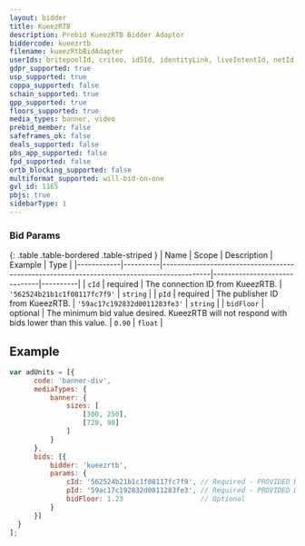 ```yaml
---
layout: bidder
title: KueezRTB
description: Prebid KueezRTB Bidder Adaptor
biddercode: kueezrtb
filename: kueezRtbBidAdapter
userIds: britepoolId, criteo, id5Id, identityLink, liveIntentId, netId, parrableId, pubCommonId, unifiedId
gdpr_supported: true
usp_supported: true
coppa_supported: false
schain_supported: true
gpp_supported: true
floors_supported: true
media_types: banner, video
prebid_member: false
safeframes_ok: false
deals_supported: false
pbs_app_supported: false
fpd_supported: false
ortb_blocking_supported: false
multiformat_supported: will-bid-on-one
gvl_id: 1165
pbjs: true
sidebarType: 1
---
```


### Bid Params

{: .table .table-bordered .table-striped }
| Name       | Scope    | Description                                                                               | Example                      | Type     |
|------------|----------|-------------------------------------------------------------------------------------------|------------------------------|----------|
| `cId`      | required | The connection ID from KueezRTB.                                                          | `'562524b21b1c1f08117fc7f9'` | `string` |
| `pId`      | required | The publisher ID from KueezRTB.                                                           | `'59ac17c192832d0011283fe3'` | `string` |
| `bidFloor` | optional | The minimum bid value desired. KueezRTB will not respond with bids lower than this value. | `0.90`                       | `float`  |


## Example
  ```javascript
var adUnits = [{
        code: 'banner-div',
        mediaTypes: {
            banner: {
                sizes: [
                    [300, 250],
                    [728, 90]
                ]
            }
        },
        bids: [{
            bidder: 'kueezrtb',
            params: {
                cId: '562524b21b1c1f08117fc7f9', // Required - PROVIDED DURING SETUP...
                pId: '59ac17c192832d0011283fe3', // Required - PROVIDED DURING SETUP...
                bidFloor: 1.23                   // Optional
            }
        }]
    }
];
```
